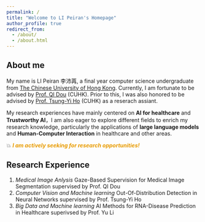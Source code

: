 ```yaml
---
permalink: /
title: "Welcome to LI Peiran's Homepage"
author_profile: true
redirect_from: 
  - /about/
  - /about.html
---
```

## About me
My name is LI Peiran 李沛苒, a final year computer science undergraduate from [The Chinese University of Hong Kong](https://www.cuhk.edu.hk/chinese/index.html). Currently, I am fortunate to be advised by [Prof. QI Dou](https://carrend.github.io/) (CUHK). Prior to this, I was also honored to be advised by [Prof. Tsung-Yi Ho](https://tsungyiho.github.io/) (CUHK) as a reserach assiant. 

My research experiences have mainly centered on **AI for healthcare** and **Trustworthy AI**，I am also eager to explore different fields to enrich my research knowledge, particularly the applications of **large language models** and **Human-Computer Interaction** in healthcare and other areas.

💥 <span style="color:#e89b00">***I am actively seeking for research opportunities!***

## Research Experience
1. *Medical Image Anlysis*
   Gaze-Based Supervision for Medical Image Segmentation supervised by Prof. QI Dou
2. *Computer Vision and Machine learning*
   Out-Of-Distribution Detection in Neural Networks supervised by Prof. Tsung-Yi Ho
3. *Big Data and Machine learning*
   AI Methods for RNA-Disease Prediction in Healthcare superivsed by Prof. Yu Li
